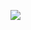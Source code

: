<a href="https://discord.gg/UU3RwQsm9c"><img src="https://discord.com/api/guilds/932732617428697118/widget.png?style=banner3" /></a>
